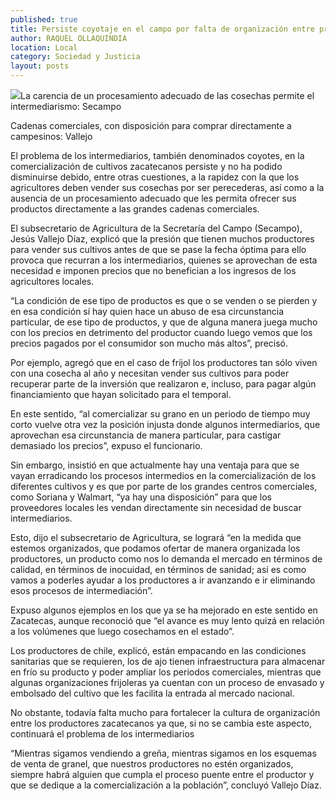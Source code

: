 ```yaml
---
published: true
title: Persiste coyotaje en el campo por falta de organización entre productores locales
author: RAQUEL OLLAQUINDIA
location: Local
category: Sociedad y Justicia
layout: posts
---
```


![](http://i.imgur.com/XN8Yw9Im.jpg)La carencia de un procesamiento adecuado de las cosechas permite el intermediarismo: Secampo

Cadenas comerciales, con disposición para comprar directamente a campesinos: Vallejo

El problema de los intermediarios, también denominados coyotes, en la comercialización de cultivos zacatecanos persiste y no ha podido disminuirse debido, entre otras cuestiones, a la rapidez con la que los agricultores deben vender sus cosechas por ser perecederas, así como a la ausencia de un procesamiento adecuado que les permita ofrecer sus productos directamente a las grandes cadenas comerciales.

El subsecretario de Agricultura de la Secretaría del Campo (Secampo), Jesús Vallejo Díaz, explicó que la presión que tienen muchos productores para vender sus cultivos antes de que se pase la fecha óptima para ello provoca que recurran a los intermediarios, quienes se aprovechan de esta necesidad e imponen precios que no benefician a los ingresos de los agricultores locales.

“La condición de ese tipo de productos es que o se venden o se pierden y en esa condición sí hay quien hace un abuso de esa circunstancia particular, de ese tipo de productos, y que de alguna manera juega mucho con los precios en detrimento del productor cuando luego vemos que los precios pagados por el consumidor son mucho más altos”, precisó.

Por ejemplo, agregó que en el caso de frijol los productores tan sólo viven con una cosecha al año y necesitan vender sus cultivos para poder recuperar parte de la inversión que realizaron e, incluso, para pagar algún financiamiento que hayan solicitado para el temporal. 

En este sentido, “al comercializar su grano en un periodo de tiempo muy corto vuelve otra vez la posición injusta donde algunos intermediarios, que aprovechan esa circunstancia de manera particular, para castigar demasiado los precios”, expuso el funcionario.

Sin embargo, insistió en que actualmente hay una ventaja para que se vayan erradicando los procesos intermedios en la comercialización de los diferentes cultivos y es que por parte de los grandes centros comerciales, como Soriana y Walmart, “ya hay una disposición” para que los proveedores locales les vendan directamente sin necesidad de buscar intermediarios.

Esto, dijo el subsecretario de Agricultura, se logrará “en la medida que estemos organizados, que podamos ofertar de manera organizada los productores, un producto como nos lo demanda el mercado en términos de calidad, en términos de inocuidad, en términos de sanidad; así es como vamos a poderles ayudar a los productores a ir avanzando e ir eliminando esos procesos de intermediación”.

Expuso algunos ejemplos en los que ya se ha mejorado en este sentido en Zacatecas, aunque reconoció que “el avance es muy lento quizá en relación a los volúmenes que luego cosechamos en el estado”. 

Los productores de chile, explicó, están empacando en las condiciones sanitarias que se requieren, los de ajo tienen infraestructura para almacenar en frío su producto y poder ampliar los periodos comerciales, mientras que algunas organizaciones frijoleras ya cuentan con un proceso de envasado y embolsado del cultivo que les facilita la entrada al mercado nacional.

No obstante, todavía falta mucho para fortalecer la cultura de organización entre los productores zacatecanos ya que, si no se cambia este aspecto, continuará el problema de los intermediarios

“Mientras sigamos vendiendo a greña, mientras sigamos en los esquemas de venta de granel, que nuestros productores no estén organizados, siempre habrá alguien que cumpla el proceso puente entre el productor y que se dedique a la comercialización a la población”, concluyó Vallejo Díaz.

